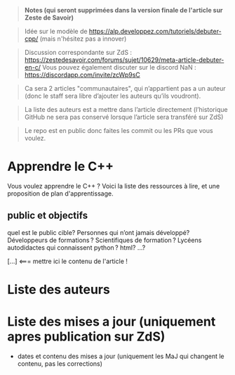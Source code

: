 
> **Notes (qui seront supprimées dans la version finale de l'article sur Zeste de Savoir)**

> Idée sur le modèle de https://alp.developpez.com/tutoriels/debuter-cpp/ (mais n'hésitez pas a innover)

> Discussion correspondante sur ZdS : https://zestedesavoir.com/forums/sujet/10629/meta-article-debuter-en-c/
> Vous pouvez également discuter sur le discord NaN : https://discordapp.com/invite/zcWp9sC

> Ca sera 2 articles "communautaires", qui n’appartient pas a un auteur (donc le staff sera libre d’ajouter les auteurs qu’ils voudront).

> La liste des auteurs est a mettre dans l’article directement (l’historique GitHub ne sera pas conservé lorsque l’article sera transféré sur ZdS)

> Le repo est en public donc faites les commit ou les PRs que vous voulez.

# Apprendre le C++

Vous voulez apprendre le C++ ? Voici la liste des ressources à lire, et une proposition de plan d'apprentissage.

## public et objectifs 

quel est le public cible? Personnes qui n’ont jamais développé? Développeurs de formations ? Scientifiques de formation ? Lycéens autodidactes qui connaissent python ? html? …?



[...] <=== mettre ici le contenu de l'article !

# Liste des auteurs

# Liste des mises a jour (uniquement apres publication sur ZdS)

- dates et contenu des mises a jour (uniquement les MaJ qui changent le contenu, pas les corrections)
